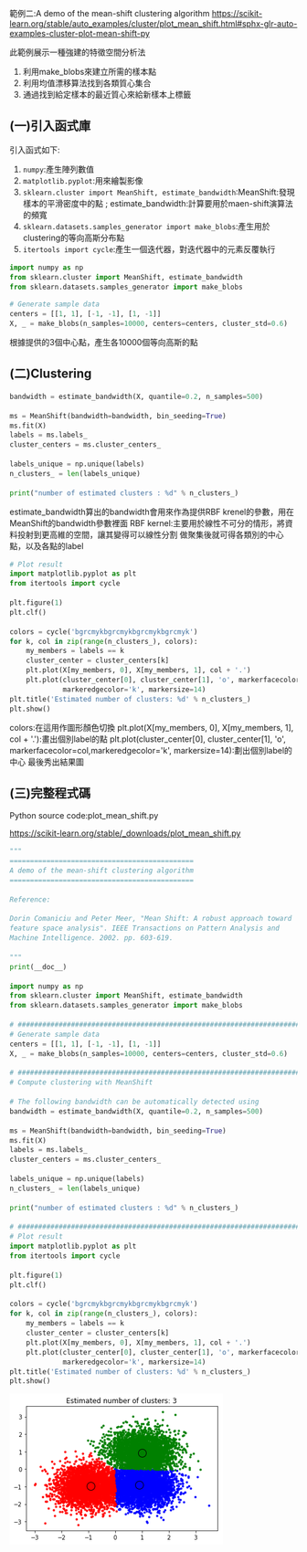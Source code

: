 範例二:A demo of the mean-shift clustering algorithm
https://scikit-learn.org/stable/auto_examples/cluster/plot_mean_shift.html#sphx-glr-auto-examples-cluster-plot-mean-shift-py

此範例展示一種強建的特徵空間分析法

1. 利用make_blobs來建立所需的樣本點
2. 利用均值漂移算法找到各類質心集合
3. 通過找到給定樣本的最近質心來給新樣本上標籤


## (一)引入函式庫
引入函式如下:
1. ```numpy```:產生陣列數值
2. ```matplotlib.pyplot```:用來繪製影像
3. ```sklearn.cluster import MeanShift, estimate_bandwidth```:MeanShift:發現樣本的平滑密度中的點 ; estimate_bandwidth:計算要用於maen-shift演算法的頻寬
4. ```sklearn.datasets.samples_generator import make_blobs```:產生用於clustering的等向高斯分布點
5. ```itertools import cycle```:產生一個迭代器，對迭代器中的元素反覆執行

```python
import numpy as np
from sklearn.cluster import MeanShift, estimate_bandwidth
from sklearn.datasets.samples_generator import make_blobs
```

```python
# Generate sample data
centers = [[1, 1], [-1, -1], [1, -1]]
X, _ = make_blobs(n_samples=10000, centers=centers, cluster_std=0.6)
```
根據提供的3個中心點，產生各10000個等向高斯的點


## (二)Clustering
```python
bandwidth = estimate_bandwidth(X, quantile=0.2, n_samples=500)

ms = MeanShift(bandwidth=bandwidth, bin_seeding=True)
ms.fit(X)
labels = ms.labels_
cluster_centers = ms.cluster_centers_

labels_unique = np.unique(labels)
n_clusters_ = len(labels_unique)

print("number of estimated clusters : %d" % n_clusters_)
```
estimate_bandwidth算出的bandwidth會用來作為提供RBF krenel的參數，用在MeanShift的bandwidth參數裡面
RBF kernel:主要用於線性不可分的情形，將資料投射到更高維的空間，讓其變得可以線性分割
做聚集後就可得各類別的中心點，以及各點的label

```python
# Plot result
import matplotlib.pyplot as plt
from itertools import cycle

plt.figure(1)
plt.clf()

colors = cycle('bgrcmykbgrcmykbgrcmykbgrcmyk')
for k, col in zip(range(n_clusters_), colors):
    my_members = labels == k
    cluster_center = cluster_centers[k]
    plt.plot(X[my_members, 0], X[my_members, 1], col + '.')
    plt.plot(cluster_center[0], cluster_center[1], 'o', markerfacecolor=col,
             markeredgecolor='k', markersize=14)
plt.title('Estimated number of clusters: %d' % n_clusters_)
plt.show()
```
colors:在這用作圖形顏色切換
plt.plot(X[my_members, 0], X[my_members, 1], col + '.'):畫出個別label的點
plt.plot(cluster_center[0], cluster_center[1], 'o', markerfacecolor=col,markeredgecolor='k', markersize=14):劃出個別label的中心
最後秀出結果圖


## (三)完整程式碼
Python source code:plot_mean_shift.py

https://scikit-learn.org/stable/_downloads/plot_mean_shift.py
```python
"""
=============================================
A demo of the mean-shift clustering algorithm
=============================================

Reference:

Dorin Comaniciu and Peter Meer, "Mean Shift: A robust approach toward
feature space analysis". IEEE Transactions on Pattern Analysis and
Machine Intelligence. 2002. pp. 603-619.

"""
print(__doc__)

import numpy as np
from sklearn.cluster import MeanShift, estimate_bandwidth
from sklearn.datasets.samples_generator import make_blobs

# #############################################################################
# Generate sample data
centers = [[1, 1], [-1, -1], [1, -1]]
X, _ = make_blobs(n_samples=10000, centers=centers, cluster_std=0.6)

# #############################################################################
# Compute clustering with MeanShift

# The following bandwidth can be automatically detected using
bandwidth = estimate_bandwidth(X, quantile=0.2, n_samples=500)

ms = MeanShift(bandwidth=bandwidth, bin_seeding=True)
ms.fit(X)
labels = ms.labels_
cluster_centers = ms.cluster_centers_

labels_unique = np.unique(labels)
n_clusters_ = len(labels_unique)

print("number of estimated clusters : %d" % n_clusters_)

# #############################################################################
# Plot result
import matplotlib.pyplot as plt
from itertools import cycle

plt.figure(1)
plt.clf()

colors = cycle('bgrcmykbgrcmykbgrcmykbgrcmyk')
for k, col in zip(range(n_clusters_), colors):
    my_members = labels == k
    cluster_center = cluster_centers[k]
    plt.plot(X[my_members, 0], X[my_members, 1], col + '.')
    plt.plot(cluster_center[0], cluster_center[1], 'o', markerfacecolor=col,
             markeredgecolor='k', markersize=14)
plt.title('Estimated number of clusters: %d' % n_clusters_)
plt.show()
```


![](https://github.com/kenny024241/machine-learning-python/blob/master/Clustering/ex2.png)
